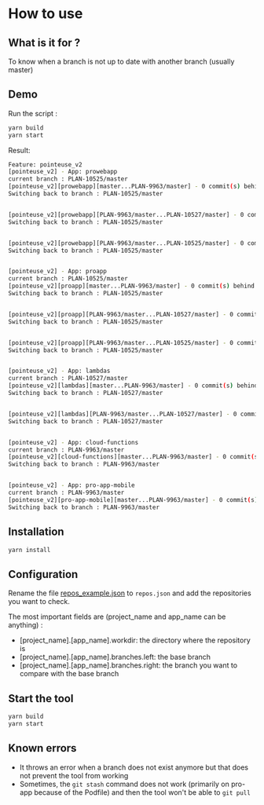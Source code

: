 # How to use

## What is it for ?
To know when a branch is not up to date with another branch (usually master)

## Demo

Run the script : 
```bash
yarn build
yarn start
```

Result:
```bash
Feature: pointeuse_v2
[pointeuse_v2] - App: prowebapp
current branch : PLAN-10525/master
[pointeuse_v2][prowebapp][master...PLAN-9963/master] - 0 commit(s) behind
Switching back to branch : PLAN-10525/master


[pointeuse_v2][prowebapp][PLAN-9963/master...PLAN-10527/master] - 0 commit(s) behind
Switching back to branch : PLAN-10525/master


[pointeuse_v2][prowebapp][PLAN-9963/master...PLAN-10525/master] - 0 commit(s) behind
Switching back to branch : PLAN-10525/master


[pointeuse_v2] - App: proapp
current branch : PLAN-10525/master
[pointeuse_v2][proapp][master...PLAN-9963/master] - 0 commit(s) behind
Switching back to branch : PLAN-10525/master


[pointeuse_v2][proapp][PLAN-9963/master...PLAN-10527/master] - 0 commit(s) behind
Switching back to branch : PLAN-10525/master


[pointeuse_v2][proapp][PLAN-9963/master...PLAN-10525/master] - 0 commit(s) behind
Switching back to branch : PLAN-10525/master


[pointeuse_v2] - App: lambdas
current branch : PLAN-10527/master
[pointeuse_v2][lambdas][master...PLAN-9963/master] - 0 commit(s) behind
Switching back to branch : PLAN-10527/master


[pointeuse_v2][lambdas][PLAN-9963/master...PLAN-10527/master] - 0 commit(s) behind
Switching back to branch : PLAN-10527/master


[pointeuse_v2] - App: cloud-functions
current branch : PLAN-9963/master
[pointeuse_v2][cloud-functions][master...PLAN-9963/master] - 0 commit(s) behind
Switching back to branch : PLAN-9963/master


[pointeuse_v2] - App: pro-app-mobile
current branch : PLAN-9963/master
[pointeuse_v2][pro-app-mobile][master...PLAN-9963/master] - 0 commit(s) behind
Switching back to branch : PLAN-9963/master
```

## Installation

```bash
yarn install
```

## Configuration

Rename the file [repos_example.json](src/data/repos_example.json) to `repos.json` and add the repositories you want to check.

The most important fields are (project_name and app_name can be anything) :
- [project_name].[app_name].workdir: the directory where the repository is
- [project_name].[app_name].branches.left: the base branch
- [project_name].[app_name].branches.right: the branch you want to compare with the base branch

## Start the tool

```bash
yarn build
yarn start
```

## Known errors

- It throws an error when a branch does not exist anymore but that does not prevent the tool from working
- Sometimes, the `git stash` command does not work (primarily on pro-app because of the Podfile) and then the tool won't be able to `git pull`
